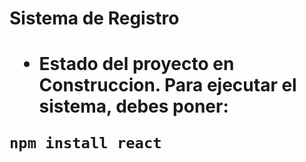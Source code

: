 <h1>Sistema de Registro<h1>

- Estado del proyecto en Construccion.
Para ejecutar el sistema, debes poner:

```npm install react```
